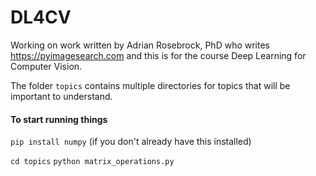 # DL4CV  

Working on work written by Adrian Rosebrock, PhD who writes https://pyimagesearch.com and this is for the course Deep Learning for Computer Vision.


The folder `topics` contains multiple directories for topics that will be important to understand.

#### To start running things 
`pip install numpy` (if you don't already have this installed)

`cd topics`
`python matrix_operations.py`
